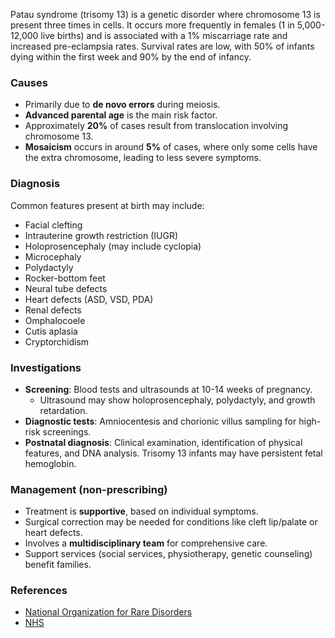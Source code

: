 Patau syndrome (trisomy 13) is a genetic disorder where chromosome 13 is present three times in cells. It occurs more frequently in females (1 in 5,000-12,000 live births) and is associated with a 1% miscarriage rate and increased pre-eclampsia rates. Survival rates are low, with 50% of infants dying within the first week and 90% by the end of infancy.

### Causes
- Primarily due to **de novo errors** during meiosis.
- **Advanced parental age** is the main risk factor.
- Approximately **20%** of cases result from translocation involving chromosome 13.
- **Mosaicism** occurs in around **5%** of cases, where only some cells have the extra chromosome, leading to less severe symptoms.

### Diagnosis
Common features present at birth may include:
- Facial clefting
- Intrauterine growth restriction (IUGR)
- Holoprosencephaly (may include cyclopia)
- Microcephaly
- Polydactyly
- Rocker-bottom feet
- Neural tube defects
- Heart defects (ASD, VSD, PDA)
- Renal defects
- Omphalocoele
- Cutis aplasia
- Cryptorchidism

### Investigations
- **Screening**: Blood tests and ultrasounds at 10-14 weeks of pregnancy.
  - Ultrasound may show holoprosencephaly, polydactyly, and growth retardation.
- **Diagnostic tests**: Amniocentesis and chorionic villus sampling for high-risk screenings.
- **Postnatal diagnosis**: Clinical examination, identification of physical features, and DNA analysis. Trisomy 13 infants may have persistent fetal hemoglobin.

### Management (non-prescribing)
- Treatment is **supportive**, based on individual symptoms.
- Surgical correction may be needed for conditions like cleft lip/palate or heart defects.
- Involves a **multidisciplinary team** for comprehensive care.
- Support services (social services, physiotherapy, genetic counseling) benefit families.

### References
- [National Organization for Rare Disorders](https://rarediseases.org/rare-diseases/trisomy-13-syndrome/)
- [NHS](https://www.nhs.uk/conditions/pataus-syndrome/)
